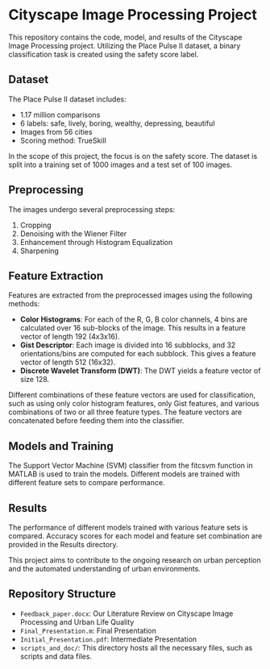 # Cityscape Image Processing Project

This repository contains the code, model, and results of the Cityscape Image Processing project. Utilizing the Place Pulse II dataset, a binary classification task is created using the safety score label. 

## Dataset

The Place Pulse II dataset includes:

- 1.17 million comparisons
- 6 labels: safe, lively, boring, wealthy, depressing, beautiful
- Images from 56 cities
- Scoring method: TrueSkill

In the scope of this project, the focus is on the safety score. The dataset is split into a training set of 1000 images and a test set of 100 images.

## Preprocessing

The images undergo several preprocessing steps:

1. Cropping
2. Denoising with the Wiener Filter
3. Enhancement through Histogram Equalization
4. Sharpening

## Feature Extraction

Features are extracted from the preprocessed images using the following methods:

- **Color Histograms**: For each of the R, G, B color channels, 4 bins are calculated over 16 sub-blocks of the image. This results in a feature vector of length 192 (4x3x16).
- **Gist Descriptor**: Each image is divided into 16 subblocks, and 32 orientations/bins are computed for each subblock. This gives a feature vector of length 512 (16x32).
- **Discrete Wavelet Transform (DWT)**: The DWT yields a feature vector of size 128.

Different combinations of these feature vectors are used for classification, such as using only color histogram features, only Gist features, and various combinations of two or all three feature types. The feature vectors are concatenated before feeding them into the classifier.

## Models and Training

The Support Vector Machine (SVM) classifier from the fitcsvm function in MATLAB is used to train the models. Different models are trained with different feature sets to compare performance.

## Results

The performance of different models trained with various feature sets is compared. Accuracy scores for each model and feature set combination are provided in the Results directory.

This project aims to contribute to the ongoing research on urban perception and the automated understanding of urban environments. 

## Repository Structure

- `Feedback_paper.docx`: Our Literature Review on Cityscape Image Processing and Urban Life Quality
- `Final_Presentation.m`: Final Presentation
- `Initial_Presentation.pdf`: Intermediate Presentation
- `scripts_and_doc/`: This directory hosts all the necessary files, such as scripts and data files.